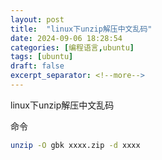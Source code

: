 ```yaml
---
layout: post
title:  "linux下unzip解压中文乱码"
date: 2024-09-06 18:28:54
categories: [编程语言,ubuntu]
tags: [ubuntu]
draft: false
excerpt_separator: <!--more-->
---
```

linux下unzip解压中文乱码
<!--more-->

命令
```bash
unzip -O gbk xxxx.zip -d xxxx
```